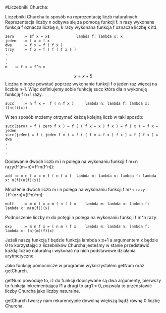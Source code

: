 #Liczebniki Churcha:

Liczebniki Churcha to sposób na reprezentację liczb naturalnych. Reprezentacja liczby n odbywa się za pomocą funkcji f. n razy wykonana funkcja f oznacza liczbę n,
k razy wykonana funkcja f oznacza liczbę k itd.

	zero 	:= $f x = x$			lambda f: lambda x: x
	jeden 	:= f x = f x			
	dwa 	:= f x = f ( f x )
	trzy 	:= f x = f ( f ( f x ) )
	.
	.
	.
	n	:= f x = f^n x

$$x = x + 5$$
Liczba n może powstać poprzez wykonanie funkcji f o jeden raz więcej na liczbie n-1.
Więc definiujemy sobie funkcję succ która dla n wykonuję funkcję f n+1 razy.

	succ 	:= n f x =  f ( n f x ) 	lambda n: lambda f: lambda x: f(n(f)(x))

W ten sposób możemy otrzymać każdą kolejną liczb w taki sposób:

	succ(zero) = f ( zero f x ) = f ( ( f x = x ) f x ) = f ( x ) = f x = jeden
	succ(jeden) = f ( jeden f x ) = f ( ( f x = f x ) f x ) = f ( f x ) = dwa
	.
	.
	.

Dodawanie dwóch liczb m i n polega na wykonaniu funkcji f m+n razy(f^(m+n)=f^m(f^n)):

	add	:= m n f x = m f ( n f x ) 	lambda m: lambda n: lambda f: lambda x: m(f)(n(f)(x))

Mnożenie dwóch liczb m i n polega na wykonaniu funkcji f m`*n razy (f^(m*`n)=(f^n)^m):

	mult	:= m n f x = m ( n f ) x	lambda m: lambda n: lambda f: lambda x: m(n(f))(x)

Podnoszenie liczby m do potęgi n polega na wykonaniu funkcji f m^n razy:

	exp 	:= m n f x = ( n m ) f x 	lambda m: lambda n: lambda f: lambda x: (n)(m)(f)(x)

Jeżeli naszą funkcją f będzie funkcja lambda x:x+1 a argumentem x będzie 0
to korzystając z liczebników Churcha jesteśmy w stanie przedstawić każdą
 liczbę naturalną i wykonać na nich podstawowe działania arytmetyczne.

Jako funkcję pomocnicze w programie wykorzystałem getNum oraz getChurch.

getNum powoduję to, iż do funkcji dopisywane są dwa argumenty,
pierwszy to funkcja inkrementująca f1 a drugi to arg1 = 0, pozwala to
przedstawić liczby Churcha jako liczby naturalne.

getChurch tworzy nam rekurencyjnie dowolną większą bądź równą 0 liczbę Churcha.


